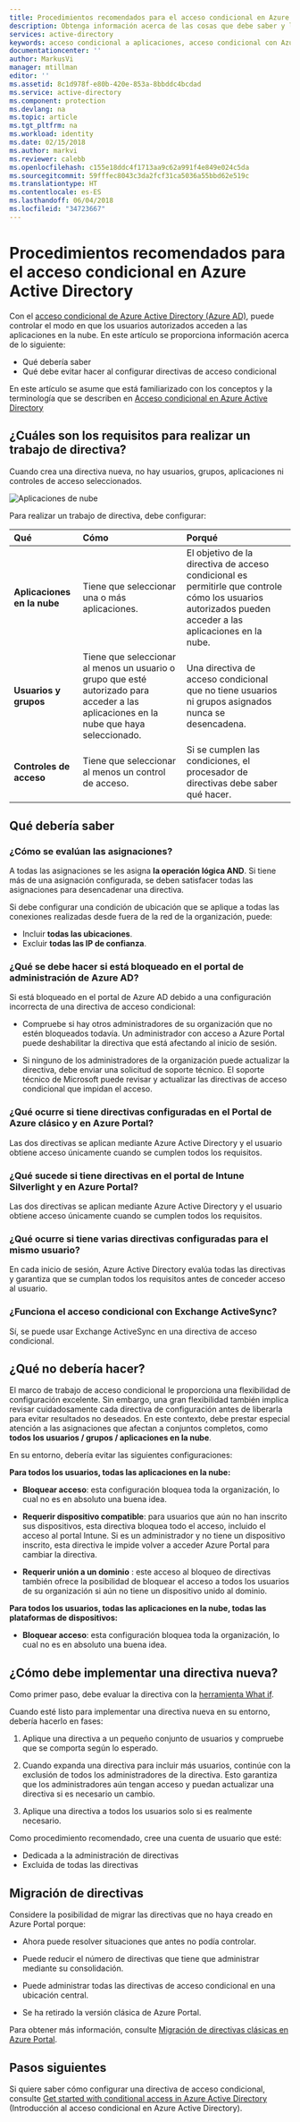 ```yaml
---
title: Procedimientos recomendados para el acceso condicional en Azure Active Directory | Microsoft Docs
description: Obtenga información acerca de las cosas que debe saber y lo que se debe evitar hacer al configurar directivas de acceso condicional.
services: active-directory
keywords: acceso condicional a aplicaciones, acceso condicional con Azure AD, acceso seguro a recursos de empresa, directivas de acceso condicional
documentationcenter: ''
author: MarkusVi
manager: mtillman
editor: ''
ms.assetid: 8c1d978f-e80b-420e-853a-8bbddc4bcdad
ms.service: active-directory
ms.component: protection
ms.devlang: na
ms.topic: article
ms.tgt_pltfrm: na
ms.workload: identity
ms.date: 02/15/2018
ms.author: markvi
ms.reviewer: calebb
ms.openlocfilehash: c155e18ddc4f1713aa9c62a991f4e849e024c5da
ms.sourcegitcommit: 59fffec8043c3da2fcf31ca5036a55bbd62e519c
ms.translationtype: HT
ms.contentlocale: es-ES
ms.lasthandoff: 06/04/2018
ms.locfileid: "34723667"
---
```

# <a name="best-practices-for-conditional-access-in-azure-active-directory"></a>Procedimientos recomendados para el acceso condicional en Azure Active Directory

Con el [acceso condicional de Azure Active Directory (Azure AD)](active-directory-conditional-access-azure-portal.md), puede controlar el modo en que los usuarios autorizados acceden a las aplicaciones en la nube. En este artículo se proporciona información acerca de lo siguiente:

- Qué debería saber 
- Qué debe evitar hacer al configurar directivas de acceso condicional 

En este artículo se asume que está familiarizado con los conceptos y la terminología que se describen en [Acceso condicional en Azure Active Directory](active-directory-conditional-access-azure-portal.md)



## <a name="whats-required-to-make-a-policy-work"></a>¿Cuáles son los requisitos para realizar un trabajo de directiva?

Cuando crea una directiva nueva, no hay usuarios, grupos, aplicaciones ni controles de acceso seleccionados.

![Aplicaciones de nube](./media/active-directory-conditional-access-best-practices/02.png)


Para realizar un trabajo de directiva, debe configurar:


|Qué           | Cómo                                  | Porqué|
|:--            | :--                                  | :-- |
|**Aplicaciones en la nube** |Tiene que seleccionar una o más aplicaciones.  | El objetivo de la directiva de acceso condicional es permitirle que controle cómo los usuarios autorizados pueden acceder a las aplicaciones en la nube.|
| **Usuarios y grupos** | Tiene que seleccionar al menos un usuario o grupo que esté autorizado para acceder a las aplicaciones en la nube que haya seleccionado. | Una directiva de acceso condicional que no tiene usuarios ni grupos asignados nunca se desencadena. |
| **Controles de acceso** | Tiene que seleccionar al menos un control de acceso. | Si se cumplen las condiciones, el procesador de directivas debe saber qué hacer.|




## <a name="what-you-should-know"></a>Qué debería saber

### <a name="how-are-assignments-evaluated"></a>¿Cómo se evalúan las asignaciones?

A todas las asignaciones se les asigna **la operación lógica AND**. Si tiene más de una asignación configurada, se deben satisfacer todas las asignaciones para desencadenar una directiva.  

Si debe configurar una condición de ubicación que se aplique a todas las conexiones realizadas desde fuera de la red de la organización, puede:

- Incluir **todas las ubicaciones**.
- Excluir **todas las IP de confianza**.


### <a name="what-to-do-if-you-are-locked-out-of-the-azure-ad-admin-portal"></a>¿Qué se debe hacer si está bloqueado en el portal de administración de Azure AD?

Si está bloqueado en el portal de Azure AD debido a una configuración incorrecta de una directiva de acceso condicional:

- Compruebe si hay otros administradores de su organización que no estén bloqueados todavía. Un administrador con acceso a Azure Portal puede deshabilitar la directiva que está afectando al inicio de sesión. 

- Si ninguno de los administradores de la organización puede actualizar la directiva, debe enviar una solicitud de soporte técnico. El soporte técnico de Microsoft puede revisar y actualizar las directivas de acceso condicional que impidan el acceso.


### <a name="what-happens-if-you-have-policies-in-the-azure-classic-portal-and-azure-portal-configured"></a>¿Qué ocurre si tiene directivas configuradas en el Portal de Azure clásico y en Azure Portal?  

Las dos directivas se aplican mediante Azure Active Directory y el usuario obtiene acceso únicamente cuando se cumplen todos los requisitos.

### <a name="what-happens-if-you-have-policies-in-the-intune-silverlight-portal-and-the-azure-portal"></a>¿Qué sucede si tiene directivas en el portal de Intune Silverlight y en Azure Portal?

Las dos directivas se aplican mediante Azure Active Directory y el usuario obtiene acceso únicamente cuando se cumplen todos los requisitos.

### <a name="what-happens-if-i-have-multiple-policies-for-the-same-user-configured"></a>¿Qué ocurre si tiene varias directivas configuradas para el mismo usuario?  

En cada inicio de sesión, Azure Active Directory evalúa todas las directivas y garantiza que se cumplan todos los requisitos antes de conceder acceso al usuario.


### <a name="does-conditional-access-work-with-exchange-activesync"></a>¿Funciona el acceso condicional con Exchange ActiveSync?

Sí, se puede usar Exchange ActiveSync en una directiva de acceso condicional.






## <a name="what-you-should-avoid-doing"></a>¿Qué no debería hacer?

El marco de trabajo de acceso condicional le proporciona una flexibilidad de configuración excelente. Sin embargo, una gran flexibilidad también implica revisar cuidadosamente cada directiva de configuración antes de liberarla para evitar resultados no deseados. En este contexto, debe prestar especial atención a las asignaciones que afectan a conjuntos completos, como **todos los usuarios / grupos / aplicaciones en la nube**.

En su entorno, debería evitar las siguientes configuraciones:


**Para todos los usuarios, todas las aplicaciones en la nube:**

- **Bloquear acceso**: esta configuración bloquea toda la organización, lo cual no es en absoluto una buena idea.

- **Requerir dispositivo compatible**: para usuarios que aún no han inscrito sus dispositivos, esta directiva bloquea todo el acceso, incluido el acceso al portal Intune. Si es un administrador y no tiene un dispositivo inscrito, esta directiva le impide volver a acceder Azure Portal para cambiar la directiva.

- **Requerir unión a un dominio** : este acceso al bloqueo de directivas también ofrece la posibilidad de bloquear el acceso a todos los usuarios de su organización si aún no tiene un dispositivo unido al dominio.


**Para todos los usuarios, todas las aplicaciones en la nube, todas las plataformas de dispositivos:**

- **Bloquear acceso**: esta configuración bloquea toda la organización, lo cual no es en absoluto una buena idea.


## <a name="how-should-you-deploy-a-new-policy"></a>¿Cómo debe implementar una directiva nueva?

Como primer paso, debe evaluar la directiva con la [herramienta What if](active-directory-conditional-access-whatif.md).

Cuando esté listo para implementar una directiva nueva en su entorno, debería hacerlo en fases:

1. Aplique una directiva a un pequeño conjunto de usuarios y compruebe que se comporta según lo esperado. 

2.  Cuando expanda una directiva para incluir más usuarios, continúe con la exclusión de todos los administradores de la directiva. Esto garantiza que los administradores aún tengan acceso y puedan actualizar una directiva si es necesario un cambio.

3. Aplique una directiva a todos los usuarios solo si es realmente necesario. 

Como procedimiento recomendado, cree una cuenta de usuario que esté:

- Dedicada a la administración de directivas 
- Excluida de todas las directivas


## <a name="policy-migration"></a>Migración de directivas

Considere la posibilidad de migrar las directivas que no haya creado en Azure Portal porque:

- Ahora puede resolver situaciones que antes no podía controlar.

- Puede reducir el número de directivas que tiene que administrar mediante su consolidación.   

- Puede administrar todas las directivas de acceso condicional en una ubicación central.

- Se ha retirado la versión clásica de Azure Portal.   


Para obtener más información, consulte [Migración de directivas clásicas en Azure Portal](active-directory-conditional-access-migration.md).


## <a name="next-steps"></a>Pasos siguientes

Si quiere saber cómo configurar una directiva de acceso condicional, consulte [Get started with conditional access in Azure Active Directory](active-directory-conditional-access-azure-portal-get-started.md) (Introducción al acceso condicional en Azure Active Directory).
